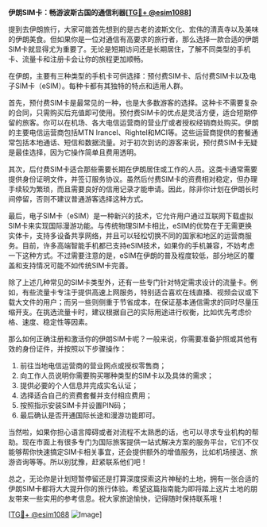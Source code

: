 **伊朗SIM卡：畅游波斯古国的通信利器[[TG💪+ @esim1088](https://t.me/s/esim1088)]**

提到去伊朗旅行，大家可能首先想到的是古老的波斯文化、宏伟的清真寺以及美味的伊朗美食。但如果你是一位对通信有高要求的旅行者，那么选择一款合适的伊朗SIM卡就显得尤为重要了。无论是短期访问还是长期居住，了解不同类型的手机卡、流量卡和注册卡会让你的旅程更加顺畅。

在伊朗，主要有三种类型的手机卡可供选择：预付费SIM卡、后付费SIM卡以及电子SIM卡（eSIM）。每种卡都有其独特的特点和适用人群。

首先，预付费SIM卡是最常见的一种，也是大多数游客的选择。这种卡不需要复杂的合同，只需购买后充值即可使用。预付费SIM卡的优点是灵活方便，适合短期停留的旅客。你可以在机场、各大电信运营商的营业厅或者授权经销商处购买。伊朗的主要电信运营商包括MTN Irancel、Rightel和MCI等。这些运营商提供的套餐通常包括本地通话、短信和数据流量。对于初次到访的游客来说，预付费SIM卡无疑是最佳选择，因为它操作简单且费用透明。

其次，后付费SIM卡适合那些需要长期在伊朗居住或工作的人员。这类卡通常需要提供身份证明文件，并签订服务协议。虽然后付费SIM卡的资费相对稳定，但办理手续较为繁琐，而且需要良好的信用记录才能申请。因此，除非你计划在伊朗长时间停留，否则不建议普通游客选择这种方式。

最后，电子SIM卡（eSIM）是一种新兴的技术，它允许用户通过互联网下载虚拟SIM卡来实现国际漫游功能。与传统物理SIM卡相比，eSIM的优势在于无需更换实体卡，支持多设备共享网络，并且可以轻松切换不同的国家和地区的运营商服务。目前，许多高端智能手机都已支持eSIM技术，如果你的手机兼容，不妨考虑一下这种方式。不过需要注意的是，eSIM在伊朗的普及程度较低，部分地区的覆盖和支持情况可能不如传统SIM卡完善。

除了上述几种常见的SIM卡类型外，还有一些专门针对特定需求设计的流量卡。例如，有些流量卡专注于提供高速上网服务，特别适合喜欢在线直播、视频会议或下载大文件的用户；而另一些则侧重于节省成本，在保证基本通信需求的同时尽量压缩开支。在挑选流量卡时，建议根据自己的实际用途进行权衡，比如优先考虑价格、速度、稳定性等因素。

那么如何正确注册和激活你的伊朗SIM卡呢？一般来说，你需要准备护照或其他有效的身份证件，并按照以下步骤操作：

1. 前往当地电信运营商的营业网点或授权零售商；
2. 向工作人员说明你需要购买哪种类型的SIM卡以及具体的需求；
3. 提供必要的个人信息并完成实名认证；
4. 选择适合自己的资费套餐并支付相应费用；
5. 按照指示安装SIM卡并设置PIN码；
6. 最后确认是否开通国际长途和漫游功能即可。

当然啦，如果你担心语言障碍或者对流程不太熟悉的话，也可以寻求专业机构的帮助。现在市面上有很多专门为国际旅客提供一站式解决方案的服务平台，它们不仅能够帮你快速搞定SIM卡相关事宜，还会提供额外的增值服务，比如机场接送、旅游咨询等等。所以别犹豫，赶紧联系他们吧！

总之，无论你是计划短暂停留还是打算深度探索这片神秘的土地，拥有一张合适的伊朗SIM卡都将大大提升你的旅行体验。希望这篇指南能为即将踏上这片土地的朋友带来一些实用的参考信息。祝大家旅途愉快，记得随时保持联系哦！

[[TG💪+ @esim1088](https://t.me/s/esim1088) ![Image](https://i.postimg.cc/4NQfJmqS/Snipaste-2025-05-13-00-14-12.png)]